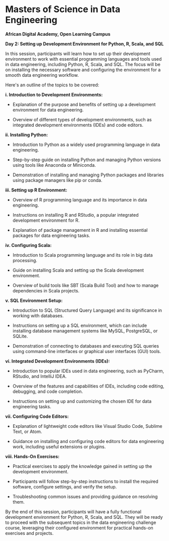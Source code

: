 # Masters of Science in Data Engineering
<b>African Digital Academy, Open Learning Campus</b></p>
<b>Day 2: Setting up Development Environment for Python, R, Scala, and SQL</b></p>

In this session, participants will learn how to set up their development environment to work with essential programming languages and tools used in 
data engineering, including Python, R, Scala, and SQL. The focus will be on installing the necessary software and configuring the environment for a smooth 
data engineering workflow.</p>
Here's an outline of the topics to be covered:</p>

<b> i. Introduction to Development Environments:</p></b>

+ Explanation of the purpose and benefits of setting up a development environment for data engineering.</p>
+ Overview of different types of development environments, such as integrated development environments (IDEs) and code editors.</p>

<b>ii. Installing Python:</p></b>

+ Introduction to Python as a widely used programming language in data engineering.</p>
+ Step-by-step guide on installing Python and managing Python versions using tools like Anaconda or Miniconda.</p>
+ Demonstration of installing and managing Python packages and libraries using package managers like pip or conda.</p>

<b>iii. Setting up R Environment:</p></b>

+ Overview of R programming language and its importance in data engineering.</p>
+ Instructions on installing R and RStudio, a popular integrated development environment for R.</p>
+ Explanation of package management in R and installing essential packages for data engineering tasks.</p>

<b>iv. Configuring Scala:</p></b>

+ Introduction to Scala programming language and its role in big data processing.</p>
+ Guide on installing Scala and setting up the Scala development environment.</p>
+ Overview of build tools like SBT (Scala Build Tool) and how to manage dependencies in Scala projects.</p>

<b>v. SQL Environment Setup:</p></b>

+ Introduction to SQL (Structured Query Language) and its significance in working with databases.</p>
+ Instructions on setting up a SQL environment, which can include installing database management systems like MySQL, PostgreSQL, or SQLite.</p>
+ Demonstration of connecting to databases and executing SQL queries using command-line interfaces or graphical user interfaces (GUI) tools.</p>

<b>vi. Integrated Development Environments (IDEs):</p></b>

+ Introduction to popular IDEs used in data engineering, such as PyCharm, RStudio, and IntelliJ IDEA.</p>
+ Overview of the features and capabilities of IDEs, including code editing, debugging, and code completion.</p>
+ Instructions on setting up and customizing the chosen IDE for data engineering tasks.</p>

<b>vii. Configuring Code Editors:</p></b>

+ Explanation of lightweight code editors like Visual Studio Code, Sublime Text, or Atom.</p>
+ Guidance on installing and configuring code editors for data engineering work, including useful extensions or plugins.</p>

<b>viii. Hands-On Exercises:</b></p>

- Practical exercises to apply the knowledge gained in setting up the development environment.</p>
- Participants will follow step-by-step instructions to install the required software, configure settings, and verify the setup.</p>
- Troubleshooting common issues and providing guidance on resolving them.</p>

By the end of this session, participants will have a fully functional development environment for Python, R, Scala, and SQL. They will be ready to proceed with
the subsequent topics in the data engineering challenge course, leveraging their configured environment for practical hands-on exercises and projects.</p>
